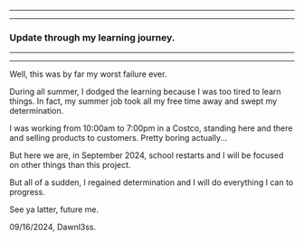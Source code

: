 --------------------------------------------
--------------------------------------------
### Update through my learning journey.

--------------------------------------------
--------------------------------------------

Well, this was by far my worst failure ever.

During all summer, I dodged the learning because I was too tired to learn things. In fact, my summer job took all my free time away and swept my determination.

I was working from 10:00am to 7:00pm in a Costco, standing here and there and selling products to customers. Pretty boring actually...

But here we are, in September 2024, school restarts and I will be focused on other things than this project. 

But all of a sudden, I regained determination and I will do everything I can to progress.

See ya latter, future me.

09/16/2024,
Dawnl3ss.

